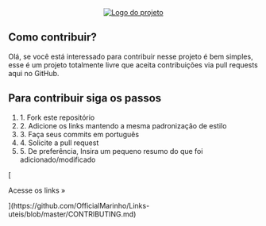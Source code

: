 <div align="center">
  <a href="https://github.com/OfficialMarinho/Links-uteis/blob/master/LINKS.md">
    <img alt="Logo do projeto" src="https://raw.githubusercontent.com/OfficialMarinho/Links-uteis/master/logo.png">
  </a>
</div>

<h2>Como contribuir?</h2>

<p>Olá, se você está interessado para contribuir nesse projeto é bem simples, esse é um projeto totalmente livre que aceita contribuições via pull requests aqui no GitHub. </p>

<h2>Para contribuir siga os passos</h2>

<ol>
    <li>1.	Fork este repositório
    <li>2.	Adicione os links mantendo a mesma padronização de estilo 
    <li>3.	Faça seus commits em português
    <li>4.	Solicite a pull request
    <li>5.	De preferência, Insira um pequeno resumo do que foi adicionado/modificado
</ol>
[<p>Acesse os links »</p>](https://github.com/OfficialMarinho/Links-uteis/blob/master/CONTRIBUTING.md)


